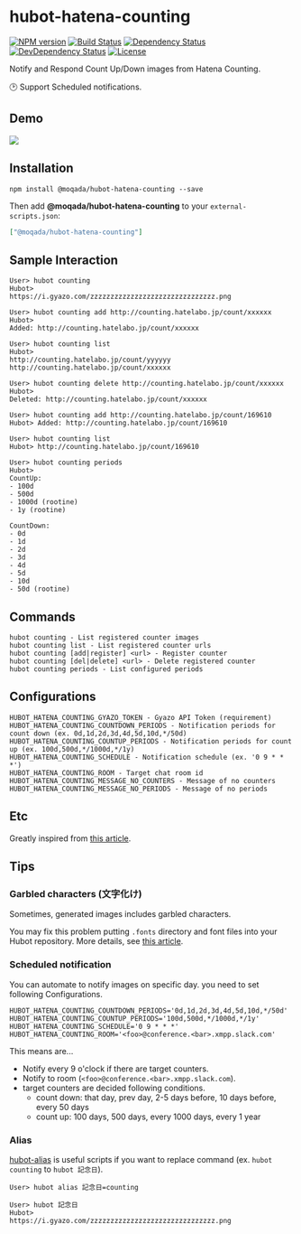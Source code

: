 # hubot-hatena-counting

[![NPM version][npm-image]][npm-url]
[![Build Status][travis-image]][travis-url]
[![Dependency Status][daviddm-image]][daviddm-url]
[![DevDependency Status][daviddm-dev-image]][daviddm-dev-url]
[![License][license-image]][license-url]

Notify and Respond Count Up/Down images from Hatena Counting.

:clock2: Support Scheduled notifications.

## Demo

![](https://i.gyazo.com/17581bce0c82fc146f23f4d99f7fd916.png)

## Installation

```
npm install @moqada/hubot-hatena-counting --save
```

Then add **@moqada/hubot-hatena-counting** to your `external-scripts.json`:

```json
["@moqada/hubot-hatena-counting"]
```

## Sample Interaction

```
User> hubot counting
Hubot>
https://i.gyazo.com/zzzzzzzzzzzzzzzzzzzzzzzzzzzzzzz.png

User> hubot counting add http://counting.hatelabo.jp/count/xxxxxx
Hubot>
Added: http://counting.hatelabo.jp/count/xxxxxx

User> hubot counting list
Hubot>
http://counting.hatelabo.jp/count/yyyyyy
http://counting.hatelabo.jp/count/xxxxxx

User> hubot counting delete http://counting.hatelabo.jp/count/xxxxxx
Hubot>
Deleted: http://counting.hatelabo.jp/count/xxxxxx

User> hubot counting add http://counting.hatelabo.jp/count/169610
Hubot> Added: http://counting.hatelabo.jp/count/169610

User> hubot counting list
Hubot> http://counting.hatelabo.jp/count/169610

User> hubot counting periods
Hubot>
CountUp:
- 100d
- 500d
- 1000d (rootine)
- 1y (rootine)

CountDown:
- 0d
- 1d
- 2d
- 3d
- 4d
- 5d
- 10d
- 50d (rootine)
```

## Commands

```
hubot counting - List registered counter images
hubot counting list - List registered counter urls
hubot counting [add|register] <url> - Register counter
hubot counting [del|delete] <url> - Delete registered counter
hubot counting periods - List configured periods
```

## Configurations

```
HUBOT_HATENA_COUNTING_GYAZO_TOKEN - Gyazo API Token (requirement)
HUBOT_HATENA_COUNTING_COUNTDOWN_PERIODS - Notification periods for count down (ex. 0d,1d,2d,3d,4d,5d,10d,*/50d)
HUBOT_HATENA_COUNTING_COUNTUP_PERIODS - Notification periods for count up (ex. 100d,500d,*/1000d,*/1y)
HUBOT_HATENA_COUNTING_SCHEDULE - Notification schedule (ex. '0 9 * * *')
HUBOT_HATENA_COUNTING_ROOM - Target chat room id
HUBOT_HATENA_COUNTING_MESSAGE_NO_COUNTERS - Message of no counters
HUBOT_HATENA_COUNTING_MESSAGE_NO_PERIODS - Message of no periods
```

## Etc

Greatly inspired from [this article](http://blog.8arrow.org/entry/2016/01/13/183349).

## Tips

### Garbled characters (文字化け)

Sometimes, generated images includes garbled characters.

You may fix this problem putting `.fonts` directory and font files into your Hubot repository.
More details, see [this article](http://d.hatena.ne.jp/osyo-manga/20130626/1372210417).

### Scheduled notification

You can automate to notify images on specific day.
you need to set following Configurations.

```
HUBOT_HATENA_COUNTING_COUNTDOWN_PERIODS='0d,1d,2d,3d,4d,5d,10d,*/50d'
HUBOT_HATENA_COUNTING_COUNTUP_PERIODS='100d,500d,*/1000d,*/1y'
HUBOT_HATENA_COUNTING_SCHEDULE='0 9 * * *'
HUBOT_HATENA_COUNTING_ROOM='<foo>@conference.<bar>.xmpp.slack.com'
```

This means are...

- Notify every 9 o'clock if there are target counters.
- Notify to room (`<foo>@conference.<bar>.xmpp.slack.com`).
- target counters are decided following conditions.
  - count down: that day, prev day, 2-5 days before, 10 days before, every 50 days
  - count up: 100 days, 500 days, every 1000 days, every 1 year

### Alias

[hubot-alias](https://github.com/dtaniwaki/hubot-alias) is useful scripts if you want to replace command (ex. `hubot counting` to `hubot 記念日`).

```
User> hubot alias 記念日=counting

User> hubot 記念日
Hubot>
https://i.gyazo.com/zzzzzzzzzzzzzzzzzzzzzzzzzzzzzzz.png
```

[npm-url]: https://www.npmjs.com/package/@moqada/hubot-hatena-counting
[npm-image]: https://img.shields.io/npm/v/hubot-hatena-counting.svg?style=flat-square
[travis-url]: https://travis-ci.org/moqada/hubot-hatena-counting
[travis-image]: https://img.shields.io/travis/moqada/hubot-hatena-counting.svg?style=flat-square
[daviddm-url]: https://david-dm.org/moqada/hubot-hatena-counting
[daviddm-image]: https://img.shields.io/david/moqada/hubot-hatena-counting.svg?style=flat-square
[daviddm-dev-url]: https://david-dm.org/moqada/hubot-hatena-counting#info=devDependencies
[daviddm-dev-image]: https://img.shields.io/david/dev/moqada/hubot-hatena-counting.svg?style=flat-square
[license-url]: http://opensource.org/licenses/MIT
[license-image]: https://img.shields.io/github/license/moqada/hubot-hatena-counting.svg?style=flat-square
